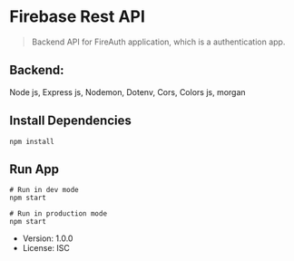 ﻿# Firebase Rest API
> Backend API for FireAuth application, which is a authentication app.

## Backend: 
Node js, Express js, Nodemon, Dotenv, Cors, Colors js, morgan

## Install Dependencies
```
npm install
```

## Run App
```
# Run in dev mode
npm start

# Run in production mode
npm start
```

- Version: 1.0.0
- License: ISC

